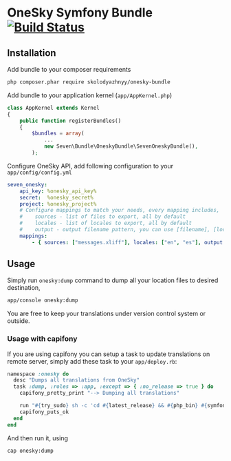# OneSky Symfony Bundle [![Build Status](https://travis-ci.org/skolodyazhnyy/onesky-bundle.svg?branch=master)](https://travis-ci.org/skolodyazhnyy/onesky-bundle)

## Installation

Add bundle to your composer requirements

```bash
php composer.phar require skolodyazhnyy/onesky-bundle
```

Add bundle to your application kernel (`app/AppKernel.php`)

```php
class AppKernel extends Kernel
{
    public function registerBundles()
    {
        $bundles = array(
            ...
            new Seven\Bundle\OneskyBundle\SevenOneskyBundle(),
        );

```

Configure OneSky API, add following configuration to your `app/config/config.yml`

```yaml
seven_onesky:
    api_key: %onesky_api_key%
    secret:  %onesky_secret%
    project: %onesky_project%
    # Configure mappings to match your needs, every mapping includes,
    #    sources - list of files to export, all by default
    #    locales - list of locales to export, all by default
    #    output - output filename pattern, you can use [filename], [locale], [extension] and [dirname] as parameters
    mappings:
        - { sources: ["messages.xliff"], locales: ["en", "es"], output: "%kernel.root_dir%/Resources/translations/messages.[locale].xliff" }
```

## Usage

Simply run `onesky:dump` command to dump all your location files to desired destination,
```bash
app/console onesky:dump
```

You are free to keep your translations under version control system or outside.

### Usage with capifony

If you are using capifony you can setup a task to update translations on remote server, simply add these task to your `app/deploy.rb`:

```ruby
namespace :onesky do
  desc "Dumps all translations from OneSky"
  task :dump, :roles => :app, :except => { :no_release => true } do
    capifony_pretty_print "--> Dumping all translations"

    run "#{try_sudo} sh -c 'cd #{latest_release} && #{php_bin} #{symfony_console} onesky:dump #{console_options}'"
    capifony_puts_ok
  end
end
```

And then run it, using

```bash
cap onesky:dump
```

